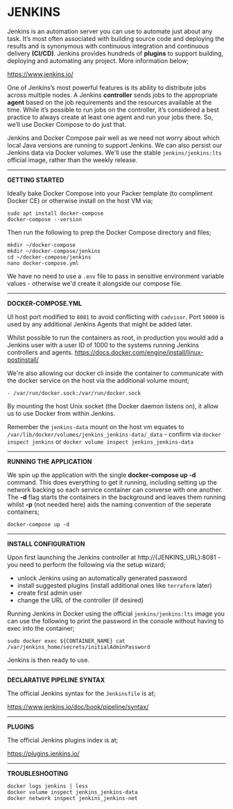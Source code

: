 # JENKINS

Jenkins is an automation server you can use to automate just about any task. It’s most often associated with building source code and deploying the results and is synonymous with continuous integration and continuous delivery **(CI/CD)**. Jenkins provides hundreds of **plugins** to support building, deploying and automating any project. More information below;

https://www.jenkins.io/

One of Jenkins’s most powerful features is its ability to distribute jobs across multiple nodes. A Jenkins **controller** sends jobs to the appropriate **agent** based on the job requirements and the resources available at the time. While it’s possible to run jobs on the controller, it’s considered a best practice to always create at least one agent and run your jobs there. So, we’ll use Docker Compose to do just that. 

Jenkins and Docker Compose pair well as we need not worry about which local Java versions are running to support Jenkins. We can also persist our Jenkins data via Docker volumes. We'll use the stable `jenkins/jenkins:lts` official image, rather than the weekly release.

---

**GETTING STARTED**

Ideally bake Docker Compose into your Packer template (to compliment Docker CE) or otherwise install on the host VM via;
```
sudo apt install docker-compose
docker-compose --version
```
Then run the following to prep the Docker Compose directory and files;
```
mkdir ~/docker-compose
mkdir ~/docker-compose/jenkins
cd ~/docker-compose/jenkins
nano docker-compose.yml
```
We have no need to use a `.env` file to pass in sensitive environment variable values - otherwise we'd create it alongside our compose file.

---

**DOCKER-COMPOSE.YML**

UI host port modified to `8081` to avoid conflicting with `cadvisor`. Port `50000` is used by any additional Jenkins Agents that might be added later.

Whilst possible to run the containers as root, in production you would add a Jenkins user with a user ID of 1000 to the systems running Jenkins controllers and agents. https://docs.docker.com/engine/install/linux-postinstall/

We're also allowing our docker cli inside the container to communicate with the docker service on the host via the additional volume mount;
```
- /var/run/docker.sock:/var/run/docker.sock
```
By mounting the host Unix socket (the Docker daemon listens on), it allow us to use Docker from within Jenkins.

Remember the `jenkins-data` mount on the host vm equates to `/var/lib/docker/volumes/jenkins_jenkins-data/_data` - confirm via `docker inspect jenkins` or `docker volume inspect jenkins_jenkins-data`

---

**RUNNING THE APPLICATION**

We spin up the application with the single **docker-compose up -d** command. This does everything to get it running, including setting up the network backing so each service container can converse with one another. The **-d** flag starts the containers in the background and leaves them running whilst **-p** (not needed here) aids the naming convention of the seperate containers;

```
docker-compose up -d
```

---

**INSTALL CONFIGURATION**

Upon first launching the Jenkins controller at http://{JENKINS_URL}:8081 - you need to perform the following via the setup wizard;
- unlock Jenkins using an automatically generated password
- install suggested plugins (install additional ones like `terraform` later)
- create first admin user
- change the URL of the controller (if desired)

Running Jenkins in Docker using the official `jenkins/jenkins:lts` image you can use the following to print the password in the console without having to exec into the container;
```
sudo docker exec ${CONTAINER_NAME} cat /var/jenkins_home/secrets/initialAdminPassword
```
Jenkins is then ready to use.

---

**DECLARATIVE PIPELINE SYNTAX**

The official Jenkins syntax for the `Jenkinsfile` is at;

https://www.jenkins.io/doc/book/pipeline/syntax/ 

---

**PLUGINS**

The official Jenkins plugins index is at;

https://plugins.jenkins.io/

---

**TROUBLESHOOTING**

```
docker logs jenkins | less
docker volume inspect jenkins_jenkins-data
docker network inspect jenkins_jenkins-net

```